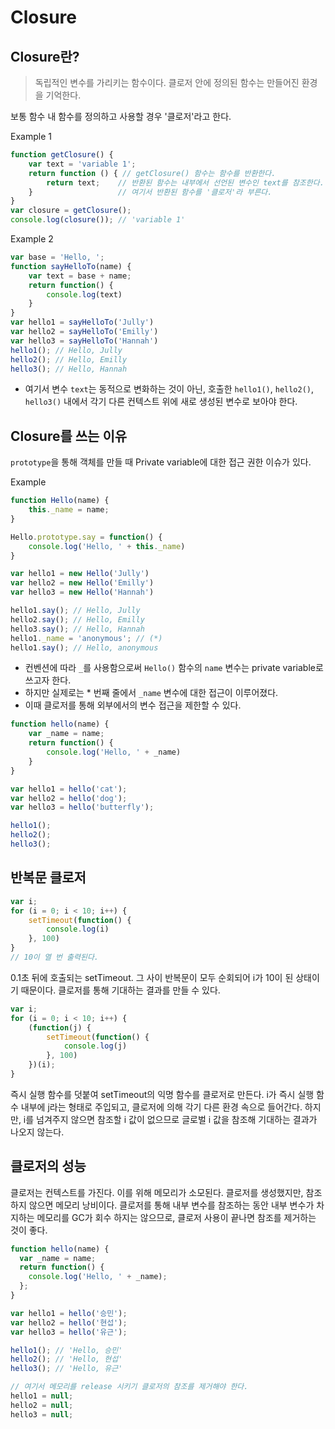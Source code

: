# Closure

## Closure란?
> 독립적인 변수를 가리키는 함수이다. 클로저 안에 정의된 함수는 만들어진 환경을 기억한다. 

보통 함수 내 함수를 정의하고 사용할 경우 '클로저'라고 한다. 

Example 1
```js
function getClosure() {
    var text = 'variable 1';
    return function () { // getClosure() 함수는 함수를 반환한다. 
        return text;    // 반환된 함수는 내부에서 선언된 변수인 text를 참조한다.
    }                   // 여기서 반환된 함수를 '클로저'라 부른다. 
}
var closure = getClosure();
console.log(closure()); // 'variable 1'
```

Example 2
```js
var base = 'Hello, ';
function sayHelloTo(name) {
    var text = base + name;
    return function() {
        console.log(text)
    }
}
var hello1 = sayHelloTo('Jully')
var hello2 = sayHelloTo('Emilly')
var hello3 = sayHelloTo('Hannah')
hello1(); // Hello, Jully
hello2(); // Hello, Emilly
hello3(); // Hello, Hannah
```
- 여기서 변수 `text`는 동적으로 변화하는 것이 아닌, 호출한 `hello1()`, `hello2()`, `hello3()` 내에서 각기 다른 컨텍스트 위에 새로 생성된 변수로 보아야 한다. 

## Closure를 쓰는 이유
`prototype`을 통해 객체를 만들 때 Private variable에 대한 접근 권한 이슈가 있다. 

Example
```js
function Hello(name) {
    this._name = name;
}

Hello.prototype.say = function() {
    console.log('Hello, ' + this._name)
}

var hello1 = new Hello('Jully')
var hello2 = new Hello('Emilly')
var hello3 = new Hello('Hannah')

hello1.say(); // Hello, Jully
hello2.say(); // Hello, Emilly
hello3.say(); // Hello, Hannah
hello1._name = 'anonymous'; // (*)
hello1.say(); // Hello, anonymous
```

- 컨벤션에 따라 `_`를 사용함으로써 `Hello()` 함수의 `name` 변수는 private variable로 쓰고자 한다. 
- 하지만 실제로는 * 번째 줄에서 `_name` 변수에 대한 접근이 이루어졌다. 
- 이때 클로저를 통해 외부에서의 변수 접근을 제한할 수 있다. 

```js
function hello(name) {
    var _name = name;
    return function() {
        console.log('Hello, ' + _name)
    }
}

var hello1 = hello('cat');
var hello2 = hello('dog');
var hello3 = hello('butterfly');

hello1();
hello2();
hello3();
```

## 반복문 클로저
```js
var i;
for (i = 0; i < 10; i++) {
    setTimeout(function() {
        console.log(i)
    }, 100)   
}
// 10이 열 번 출력된다. 
```

0.1초 뒤에 호출되는 setTimeout. 그 사이 반복문이 모두 순회되어 i가 10이 된 상태이기 때문이다. 클로저를 통해 기대하는 결과를 만들 수 있다. 

```js
var i;
for (i = 0; i < 10; i++) {
    (function(j) {
        setTimeout(function() {
            console.log(j)
        }, 100)
    })(i);
}
```
즉시 실행 함수를 덧붙여 setTimeout의 익명 함수를 클로저로 만든다. i가 즉시 실행 함수 내부에 j라는 형태로 주입되고, 클로저에 의해 각기 다른 환경 속으로 들어간다. 하지만, i를 넘겨주지 않으면 참조할 i 값이 없으므로 글로벌 i 값을 참조해 기대하는 결과가 나오지 않는다. 

## 클로저의 성능
클로저는 컨텍스트를 가진다. 이를 위해 메모리가 소모된다. 클로저를 생성했지만, 참조하지 않으면 메모리 낭비이다. 클로저를 통해 내부 변수를 참조하는 동안 내부 변수가 차지하는 메모리를 GC가 회수 하지는 않으므로, 클로저 사용이 끝나면 참조를 제거하는 것이 좋다. 
```js
function hello(name) {
  var _name = name;
  return function() {
    console.log('Hello, ' + _name);
  };
}

var hello1 = hello('승민');
var hello2 = hello('현섭');
var hello3 = hello('유근');

hello1(); // 'Hello, 승민'
hello2(); // 'Hello, 현섭'
hello3(); // 'Hello, 유근'

// 여기서 메모리를 release 시키기 클로저의 참조를 제거해야 한다.
hello1 = null;
hello2 = null;
hello3 = null;
```